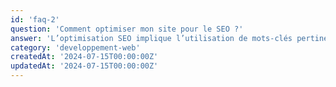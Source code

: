 ```yaml
---
id: 'faq-2'
question: 'Comment optimiser mon site pour le SEO ?'
answer: 'L’optimisation SEO implique l’utilisation de mots-clés pertinents, la création de contenu de qualité, l’amélioration des performances du site et l’obtention de liens entrants de qualité.'
category: 'developpement-web'
createdAt: '2024-07-15T00:00:00Z'
updatedAt: '2024-07-15T00:00:00Z'
---
```

